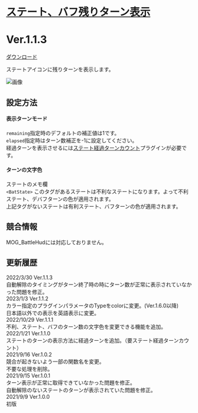 # [ステート、バフ残りターン表示](https://raw.githubusercontent.com/nuun888/MZ/master/NUUN_StateTurn.js)
# Ver.1.1.3
[ダウンロード](https://raw.githubusercontent.com/nuun888/MZ/master/NUUN_StateTurn.js)

ステートアイコンに残りターンを表示します。  

![画像](img/StateTurn1.png)   

## 設定方法
#### 表示ターンモード  
`remaining`指定時のデフォルトの補正値は1です。  
`elapsed`指定時はターン数補正を-1に設定してください。  
経過ターンを表示させるには[ステート経過ターンカウント](https://github.com/nuun888/MZ/blob/master/README/StateTurnCount.md)プラグインが必要です。  

#### ターンの文字色
ステートのメモ欄  
`<BatState>`  このタグがあるステートは不利なステートになります。よって不利ステート、デバフターンの色が適用されます。  
上記タグがないステートは有利ステート、バフターンの色が適用されます。  

## 競合情報
MOG_BattleHudには対応しておりません。  

## 更新履歴
2022/3/30 Ver.1.1.3  
自動解除のタイミングがターン終了時の時にターン数が正常に表示されていなかった問題を修正。  
2023/1/3 Ver.1.1.2  
カラー指定のプラグインパラメータのTypeをcolorに変更。(Ver.1.6.0以降)  
日本語以外での表示を英語表示に変更。  
2022/10/29 Ver.1.1.1  
不利、ステート、バフのターン数の文字色を変更できる機能を追加。  
2022/1/21 Ver.1.1.0  
ステートのターンの表示方法に経過ターンを追加。（要ステート経過ターンカウント）  
2021/9/16 Ver.1.0.2  
競合が起きないよう一部の関数名を変更。  
不要な処理を削除。  
2021/9/15 Ver.1.0.1  
ターン表示が正常に取得できていなかった問題を修正。  
自動解除のないステートのターンが表示されていた問題を修正。  
2021/9/9 Ver.1.0.0  
初版  
